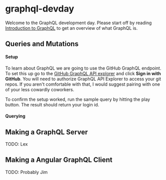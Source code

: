# graphql-devday #

Welcome to the GraphQL development day. Please start off by reading [Introduction to GraphQL](https://graphql.org/learn/)
to get an overview of what GraphQL is.

## Queries and Mutations ##

#### Setup ####
To learn about GraphQL we are going to use the GitHub GraphQL endpoint. To set this up go to the [GitHub GraphQL API explorer](https://developer.github.com/v4/explorer/) 
and click **Sign in with GitHub**. You will need to authorize GraphQL API Explorer to access your git repos. If you aren't
comfortable with that, I would suggest pairing with one of your less cowardly coworkers. 

To confirm the setup worked, run the sample query by hitting the play button. The result should return your login id.
 
#### Querying ####



## Making a GraphQL Server ##

TODO: Lex

## Making a Angular GraphQL Client ##

TODO: Probably Jim
